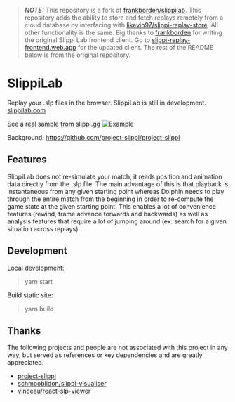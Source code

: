 > **_NOTE:_** This repository is a fork of [frankborden/slippilab](https://github.com/frankborden/slippilab). This repository adds the ability to store and fetch replays remotely from a cloud database by interfacing with [likevin97/slippi-replay-store](https://github.com/likevin97/slippi-replay-store). All other functionality is the same. Big thanks to [frankborden](https://github.com/frankborden) for writing the original Slippi Lab frontend client. Go to [slippi-replay-frontend.web.app](https://slippi-replay-frontend.web.app/) for the updated client. The rest of the README below is from the original repository.

# SlippiLab

Replay your .slp files in the browser. SlippiLab is still in development.
[slippilab.com](https://www.slippilab.com)

See a [real sample from slippi.gg](<https://www.slippilab.com/?replayUrl=https://storage.googleapis.com/slippi.appspot.com/replays/115097/NA%20Final%20Bracket-201122_2005_Fox_vs_Falco_(PS).slp>)
![Example](screenshot.png)

Background: https://github.com/project-slippi/project-slippi

## Features

SlippiLab does not re-simulate your match, it reads position and animation data directly from the .slp file. The main advantage of this is that playback is instantaneous from any given starting point whereas Dolphin needs to play through the entire match from the beginning in order to re-compute the game state at the given starting point. This enables a lot of convenience features (rewind, frame advance forwards and backwards) as well as analysis features that require a lot of jumping around (ex: search for a given situation across replays).

## Development

Local development:

> yarn start

Build static site:

> yarn build

## Thanks

The following projects and people are not associated with this project in any way, but served as references or key dependencies and are greatly appreciated.

- [project-slippi](https://github.com/project-slippi)
- [schmooblidon/slippi-visualiser](https://github.com/schmooblidon/slippi-visualiser)
- [vinceau/react-slp-viewer](https://github.com/vinceau/react-slp-viewer)
